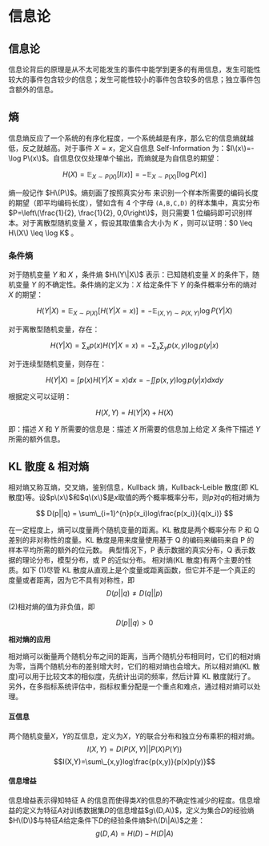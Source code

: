 # 信息论

## 信息论

信息论背后的原理是从不太可能发生的事件中能学到更多的有用信息，发生可能性较大的事件包含较少的信息；发生可能性较小的事件包含较多的信息；独立事件包含额外的信息。

## 熵

信息熵反应了一个系统的有序化程度，一个系统越是有序，那么它的信息熵就越低，反之就越高。对于事件 $X=x$，定义自信息 Self-Information 为：$I\(x\)=-\log P\(x\)$。自信息仅仅处理单个输出，而熵就是为自信息的期望：

$$
H(X)=\mathbb{E}_{X \sim P(X)}[I(x)]=-\mathbb{E}_{X \sim P(X)}[\log P(x)]
$$

熵一般记作 $H\(P\)$。熵刻画了按照真实分布 来识别一个样本所需要的编码长度的期望（即平均编码长度），譬如含有 4 个字母 `(A,B,C,D)` 的样本集中，真实分布 $P=\left\(\frac{1}{2}, \frac{1}{2}, 0,0\right\)$，则只需要 1 位编码即可识别样本。对于离散型随机变量 $X$ ，假设其取值集合大小为 $K$ ，则可以证明：$0 \leq H\(X\) \leq \log K$ 。

### 条件熵

对于随机变量 $Y$ 和 $X$ ，条件熵 $H\(Y\|X\)$ 表示：已知随机变量 $X$ 的条件下，随机变量 $Y$ 的不确定性。条件熵的定义为：$X$ 给定条件下 $Y$ 的条件概率分布的熵对 $X$ 的期望：

$$
H(Y | X)=\mathbb{E}_{X \sim P(X)}[H(Y | X=x)]=-\mathbb{E}_{(X, Y) \sim P(X, Y)} \log P(Y | X)
$$

对于离散型随机变量，存在：

$$
H(Y | X)=\sum_{x} p(x) H(Y | X=x)=-\sum_{x} \sum_{y} p(x, y) \log p(y | x)
$$

对于连续型随机变量，则存在：

$$
H(Y | X)=\int p(x) H(Y | X=x) d x=-\iint p(x, y) \log p(y | x) d x d y
$$

根据定义可以证明：

$$
H(X, Y)=H(Y | X)+H(X)
$$

即：描述 $X$ 和 $Y$ 所需要的信息是：描述 $X$ 所需要的信息加上给定 $X$ 条件下描述 $Y$ 所需的额外信息。

## KL 散度 & 相对熵

相对熵又称互熵，交叉熵，鉴别信息，Kullback 熵，Kullback-Leible 散度\(即 KL 散度\)等。设$p\(x\)$和$q\(x\)$是$x$取值的两个概率概率分布，则$p$对$q$的相对熵为

$$
D(p||q) = \sum\_{i=1}^{n}p(x_i)log\frac{p(x_i)}{q(x_i)}
$$

在一定程度上，熵可以度量两个随机变量的距离。KL 散度是两个概率分布 P 和 Q 差别的非对称性的度量。KL 散度是用来度量使用基于 Q 的编码来编码来自 P 的样本平均所需的额外的位元数。 典型情况下，P 表示数据的真实分布，Q 表示数据的理论分布，模型分布，或 P 的近似分布。 相对熵\(KL 散度\)有两个主要的性质。如下 \(1\)尽管 KL 散度从直观上是个度量或距离函数，但它并不是一个真正的度量或者距离，因为它不具有对称性，即$$D(p||q) \neq D(q||p)$$ \(2\)相对熵的值为非负值，即

$$
D(p||q) > 0
$$

**相对熵的应用**

相对熵可以衡量两个随机分布之间的距离，当两个随机分布相同时，它们的相对熵为零，当两个随机分布的差别增大时，它们的相对熵也会增大。所以相对熵\(KL 散度\)可以用于比较文本的相似度，先统计出词的频率，然后计算 KL 散度就行了。另外，在多指标系统评估中，指标权重分配是一个重点和难点，通过相对熵可以处理。

#### 互信息

两个随机变量$X$，$Y$的互信息，定义为$X$，$Y$的联合分布和独立分布乘积的相对熵。 $$I(X,Y)=D(P(X,Y)||P(X)P(Y))$$ $$I(X,Y)=\sum\_{x,y}log\frac{p(x,y)}{p(x)p(y)}$$

#### 信息增益

信息增益表示得知特征 A 的信息而使得类$X$的信息的不确定性减少的程度。信息增益的定义为特征$A$对训练数据集$D$的信息增益$g\(D,A\)$，定义为集合$D$的经验熵$H\(D\)$与特征$A$给定条件下$D$的经验条件熵$H\(D\|A\)$之差： $$g(D,A) = H(D) - H(D|A)$$


